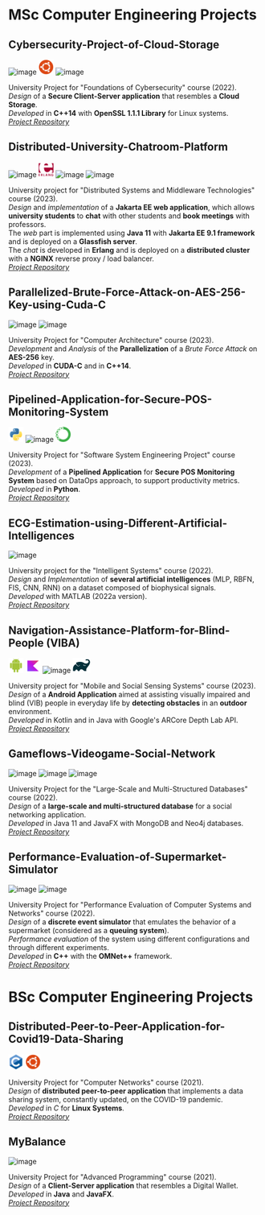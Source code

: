 # MSc Computer Engineering Projects

<!-- Cybersecurity-Project-of-Cloud-Storage -->
## Cybersecurity-Project-of-Cloud-Storage
<span align="left">
    <img src="https://isocpp.org/assets/images/cpp_logo.png" alt="image" width="26" height="30">
    <img src="https://raw.githubusercontent.com/devicons/devicon/master/icons/ubuntu/ubuntu-plain.svg" alt="image" width="30" height="30">
    <img src="https://www.vectorlogo.zone/logos/openssl/openssl-official.svg" alt="image" width="115" height="30">
</span>

University Project for "Foundations of Cybersecurity" course (2022).  
*Design* of a **Secure Client-Server application** that resembles a **Cloud Storage**.  
*Developed* in **C++14** with **OpenSSL 1.1.1 Library** for Linux systems.  
*[Project Repository](https://github.com/FabrizioLanzillo/Cybersecurity-Project-of-Cloud-Storage)*

<!-- Distributed-University-Chatroom-Platform -->
## Distributed-University-Chatroom-Platform
<span align="left">
    <img src="https://www.vectorlogo.zone/logos/java/java-horizontal.svg" alt="image" width="80" height="30">
    <img src="https://raw.githubusercontent.com/devicons/devicon/master/icons/erlang/erlang-plain-wordmark.svg" alt="image" width="30" height="30">
    <img src="https://jakarta.ee/images/jakarta/jakarta-ee-logo-color.svg" alt="image" width="100" height="30">
    <img src="https://img.shields.io/badge/-NGINX-009639?logo=nginx&logoColor=white&style=round" alt="image" width="95" height="30">
</span>

University project for "Distributed Systems and Middleware Technologies" course (2023).  
*Design* and *implementation* of a **Jakarta EE web application**, which allows **university students** to **chat** with other students and **book meetings** with professors.  
The *web* part is implemented using **Java 11** with **Jakarta EE 9.1 framework** and is deployed on a **Glassfish server**.  
The *chat* is developed in **Erlang** and is deployed on a **distributed cluster** with a **NGINX** reverse proxy / load balancer.          
*[Project Repository](https://github.com/FabrizioLanzillo/Distributed-University-Chatroom-Platform)*

<!-- Parallelized-Brute-Force-Attack-on-AES-256-Key-using-Cuda-C -->
## Parallelized-Brute-Force-Attack-on-AES-256-Key-using-Cuda-C
<span align="left">
    <img src="https://img.shields.io/badge/-CUDA%20C-76B900?logo=NVIDIA&logoColor=white&style=round" alt="image" width="95" height="30">
    <img src="https://isocpp.org/assets/images/cpp_logo.png" alt="image" width="26" height="30">
</span>

University Project for "Computer Architecture" course (2023).  
*Development* and *Analysis* of the **Parallelization** of a *Brute Force Attack* on **AES-256** key.  
*Developed* in **CUDA-C** and in **C++14**.  
*[Project Repository](https://github.com/FabrizioLanzillo/Parallelized-AES-Brute-Force-Attack-with-Cuda)*   

<!-- Pipelined-Application-for-Secure-POS-Monitoring-System -->
## Pipelined-Application-for-Secure-POS-Monitoring-System
<span align="left">
    <img src="https://raw.githubusercontent.com/devicons/devicon/master/icons/python/python-original.svg" alt="image" width="30" height="30">
    <img src="https://img.shields.io/badge/-Flask-000000?logo=flask&logoColor=white&style=round" alt="image" width="95" height="30">
    <img src="https://raw.githubusercontent.com/devicons/devicon/master/icons/anaconda/anaconda-original.svg" alt="image" width="30" height="30">
</span>

University Project for "Software System Engineering Project" course (2023).  
*Development* of a **Pipelined Application** for **Secure POS Monitoring System** based on DataOps approach, to support productivity metrics.  
*Developed* in **Python**.  
*[Project Repository](https://github.com/FabrizioLanzillo/Pipelined-Application-for-Secure-POS-Monitoring-System)*   

<!-- ECG-Estimation-using-Different-Artificial-Intelligences -->
## ECG-Estimation-using-Different-Artificial-Intelligences
<span align="left">
    <img src="https://upload.wikimedia.org/wikipedia/commons/thumb/2/21/Matlab_Logo.png/667px-Matlab_Logo.png" alt="image" width="30" height="28">
</span>

University project for the "Intelligent Systems" course (2022).  
*Design* and *Implementation* of **several artificial intelligences** (MLP, RBFN, FIS, CNN, RNN) on a dataset composed of biophysical signals.  
*Developed* with MATLAB (2022a version).  
*[Project Repository](https://github.com/FabrizioLanzillo/ECG-Estimation-using-Different-Artificial-Intelligences)*   

<!-- Navigation-Assistance-Platform-for-Blind-People (VIBA) -->
## Navigation-Assistance-Platform-for-Blind-People (VIBA)
<span align="left">
    <img src="https://raw.githubusercontent.com/devicons/devicon/master/icons/android/android-plain.svg" alt="image" width="30" height="30">
    <img src="https://raw.githubusercontent.com/devicons/devicon/master/icons/kotlin/kotlin-original.svg" alt="image" width="30" height="28">
    <img src="https://www.vectorlogo.zone/logos/java/java-horizontal.svg" alt="image" width="80" height="30">
    <img src="https://raw.githubusercontent.com/devicons/devicon/master/icons/gradle/gradle-plain.svg" alt="image" width="35" height="30">
</span>

University project for "Mobile and Social Sensing Systems" course (2023).  
*Design* of a **Android Application** aimed at assisting visually impaired and blind (VIB) people in everyday life by **detecting obstacles** in an **outdoor** environment.  
*Developed* in Kotlin and in Java with Google's ARCore Depth Lab API.  
*[Project Repository](https://github.com/FabrizioLanzillo/Navigation-Assistance-Platform-for-Blind-People)*   

<!-- Gameflows-Videogame-Social-Network -->
## Gameflows-Videogame-Social-Network
<span align="left">
    <img src="https://www.vectorlogo.zone/logos/java/java-horizontal.svg" alt="image" width="85" height="35">
    <img src="https://www.vectorlogo.zone/logos/mongodb/mongodb-ar21.svg" alt="image" width="70" height="35">
    <img src="https://dist.neo4j.com/wp-content/uploads/20210423072428/neo4j-logo-2020-1.svg" alt="image" width="80" height="35">
</span>

University Project for the "Large-Scale and Multi-Structured Databases" course (2022).  
*Design* of a **large-scale and multi-structured database** for a social networking application.  
*Developed* in Java 11 and JavaFX with MongoDB and Neo4j databases.  
*[Project Repository](https://github.com/FabrizioLanzillo/Gameflows-Videogame-Social-Network)*   

<!-- Performance-Evaluation-of-Supermarket-Simulator -->   
## Performance-Evaluation-of-Supermarket-Simulator
<span align="left">
    <img src="https://isocpp.org/assets/images/cpp_logo.png" alt="image" width="26" height="30">
    <img src="https://img.shields.io/badge/-OMNeT++-4d83a1?logoColor=white&style=round" alt="image" width="95" height="30">
</span>

University Project for "Performance Evaluation of Computer Systems and Networks" course (2022).  
*Design* of a **discrete event simulator** that emulates the behavior of a supermarket (considered as a **queuing system**).   
*Performance evaluation* of the system using different configurations and through different experiments.  
*Developed* in **C++** with the **OMNet++** framework.  
*[Project Repository](https://github.com/FabrizioLanzillo/Performance-Evaluation-of-Supermarket-Simulator)*    

# BSc Computer Engineering Projects

<!-- Distributed-Peer-to-Peer-Application-for-Covid19-Data-Sharing -->
## Distributed-Peer-to-Peer-Application-for-Covid19-Data-Sharing
<span align="left">
    <img src="https://raw.githubusercontent.com/devicons/devicon/master/icons/c/c-original.svg" alt="image" width="30" height="30">
    <img src="https://raw.githubusercontent.com/devicons/devicon/master/icons/ubuntu/ubuntu-plain.svg" alt="image" width="30" height="30">
</span>
  
University Project for "Computer Networks" course (2021).  
*Design* of **distributed peer-to-peer application** that implements a data sharing system, constantly updated, on the COVID-19 pandemic.  
*Developed* in *C* for **Linux Systems**.  
*[Project Repository](https://github.com/FabrizioLanzillo/Distributed-Peer-to-Peer-Application-for-Covid19-Data-Sharing)*   

<!-- MyBalance -->
## MyBalance
<span align="left">
    <img src="https://www.vectorlogo.zone/logos/java/java-horizontal.svg" alt="image" width="80" height="30">
</span>

University Project for "Advanced Programming" course (2021).  
*Design* of a **Client-Server application** that resembles a Digital Wallet.  
*Developed* in **Java** and **JavaFX**.  
*[Project Repository](https://github.com/FabrizioLanzillo/MyBalance)*
